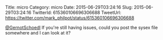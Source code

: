 Title: micro
Category: micro
Date: 2015-06-29T03:24:16
Slug: 2015-06-29T03:24:16
TwitterId: 615360106696306688
TweetUrl: https://twitter.com/mark_philpot/status/615360106696306688

[@GernotSchoedl](https://twitter.com/GernotSchoedl) If you're still having issues, could you post the sysex file somewhere and I can look at it?